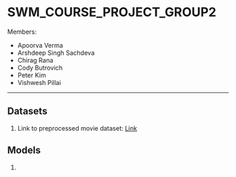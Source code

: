 # SWM_COURSE_PROJECT_GROUP2

Members:
- Apoorva Verma
- Arshdeep Singh Sachdeva
- Chirag Rana
- Cody Butrovich
- Peter Kim
- Vishwesh Pillai

---
## Datasets  
1.  Link to preprocessed movie dataset: [Link](https://drive.google.com/file/d/1JZoEUxGqBIg_LcuyHodLw5cq6kEq6el1/view?usp=sharing)


## Models
1. 
